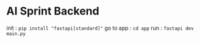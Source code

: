# AI Sprint Backend

init : `pip install "fastapi[standard]"`
go to app : `cd app`
run : `fastapi dev main.py`
